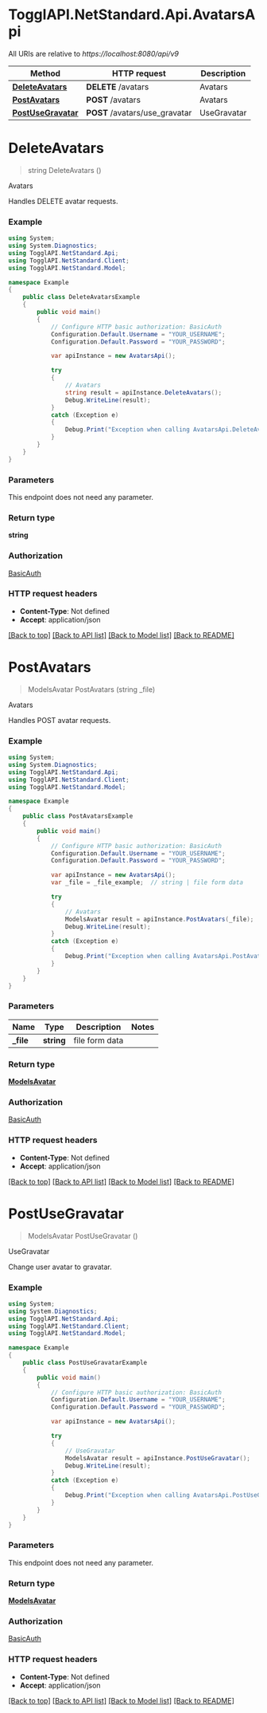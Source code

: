# TogglAPI.NetStandard.Api.AvatarsApi

All URIs are relative to *https://localhost:8080/api/v9*

Method | HTTP request | Description
------------- | ------------- | -------------
[**DeleteAvatars**](AvatarsApi.md#deleteavatars) | **DELETE** /avatars | Avatars
[**PostAvatars**](AvatarsApi.md#postavatars) | **POST** /avatars | Avatars
[**PostUseGravatar**](AvatarsApi.md#postusegravatar) | **POST** /avatars/use_gravatar | UseGravatar


<a name="deleteavatars"></a>
# **DeleteAvatars**
> string DeleteAvatars ()

Avatars

Handles DELETE avatar requests.

### Example
```csharp
using System;
using System.Diagnostics;
using TogglAPI.NetStandard.Api;
using TogglAPI.NetStandard.Client;
using TogglAPI.NetStandard.Model;

namespace Example
{
    public class DeleteAvatarsExample
    {
        public void main()
        {
            // Configure HTTP basic authorization: BasicAuth
            Configuration.Default.Username = "YOUR_USERNAME";
            Configuration.Default.Password = "YOUR_PASSWORD";

            var apiInstance = new AvatarsApi();

            try
            {
                // Avatars
                string result = apiInstance.DeleteAvatars();
                Debug.WriteLine(result);
            }
            catch (Exception e)
            {
                Debug.Print("Exception when calling AvatarsApi.DeleteAvatars: " + e.Message );
            }
        }
    }
}
```

### Parameters
This endpoint does not need any parameter.

### Return type

**string**

### Authorization

[BasicAuth](../README.md#BasicAuth)

### HTTP request headers

 - **Content-Type**: Not defined
 - **Accept**: application/json

[[Back to top]](#) [[Back to API list]](../README.md#documentation-for-api-endpoints) [[Back to Model list]](../README.md#documentation-for-models) [[Back to README]](../README.md)

<a name="postavatars"></a>
# **PostAvatars**
> ModelsAvatar PostAvatars (string _file)

Avatars

Handles POST avatar requests.

### Example
```csharp
using System;
using System.Diagnostics;
using TogglAPI.NetStandard.Api;
using TogglAPI.NetStandard.Client;
using TogglAPI.NetStandard.Model;

namespace Example
{
    public class PostAvatarsExample
    {
        public void main()
        {
            // Configure HTTP basic authorization: BasicAuth
            Configuration.Default.Username = "YOUR_USERNAME";
            Configuration.Default.Password = "YOUR_PASSWORD";

            var apiInstance = new AvatarsApi();
            var _file = _file_example;  // string | file form data

            try
            {
                // Avatars
                ModelsAvatar result = apiInstance.PostAvatars(_file);
                Debug.WriteLine(result);
            }
            catch (Exception e)
            {
                Debug.Print("Exception when calling AvatarsApi.PostAvatars: " + e.Message );
            }
        }
    }
}
```

### Parameters

Name | Type | Description  | Notes
------------- | ------------- | ------------- | -------------
 **_file** | **string**| file form data | 

### Return type

[**ModelsAvatar**](ModelsAvatar.md)

### Authorization

[BasicAuth](../README.md#BasicAuth)

### HTTP request headers

 - **Content-Type**: Not defined
 - **Accept**: application/json

[[Back to top]](#) [[Back to API list]](../README.md#documentation-for-api-endpoints) [[Back to Model list]](../README.md#documentation-for-models) [[Back to README]](../README.md)

<a name="postusegravatar"></a>
# **PostUseGravatar**
> ModelsAvatar PostUseGravatar ()

UseGravatar

Change user avatar to gravatar.

### Example
```csharp
using System;
using System.Diagnostics;
using TogglAPI.NetStandard.Api;
using TogglAPI.NetStandard.Client;
using TogglAPI.NetStandard.Model;

namespace Example
{
    public class PostUseGravatarExample
    {
        public void main()
        {
            // Configure HTTP basic authorization: BasicAuth
            Configuration.Default.Username = "YOUR_USERNAME";
            Configuration.Default.Password = "YOUR_PASSWORD";

            var apiInstance = new AvatarsApi();

            try
            {
                // UseGravatar
                ModelsAvatar result = apiInstance.PostUseGravatar();
                Debug.WriteLine(result);
            }
            catch (Exception e)
            {
                Debug.Print("Exception when calling AvatarsApi.PostUseGravatar: " + e.Message );
            }
        }
    }
}
```

### Parameters
This endpoint does not need any parameter.

### Return type

[**ModelsAvatar**](ModelsAvatar.md)

### Authorization

[BasicAuth](../README.md#BasicAuth)

### HTTP request headers

 - **Content-Type**: Not defined
 - **Accept**: application/json

[[Back to top]](#) [[Back to API list]](../README.md#documentation-for-api-endpoints) [[Back to Model list]](../README.md#documentation-for-models) [[Back to README]](../README.md)

